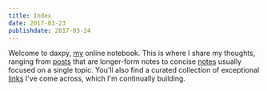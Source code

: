 ```yaml
---
title: Index
date: 2017-03-23
publishdate: 2017-03-24
---
```


Welcome to daxpy, [my](/about) online notebook. This is where I share my thoughts, ranging from [posts](/posts) that are longer-form notes to concise [notes](/notes) usually focused on a single topic. You'll also find a curated collection of exceptional [links](/links) I've come across, which I'm continually building.